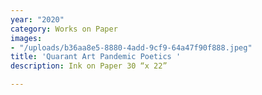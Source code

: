```yaml
---
year: "2020"
category: Works on Paper
images:
- "/uploads/b36aa8e5-8880-4add-9cf9-64a47f90f888.jpeg"
title: 'Quarant Art Pandemic Poetics '
description: Ink on Paper 30 “x 22”

---
```

